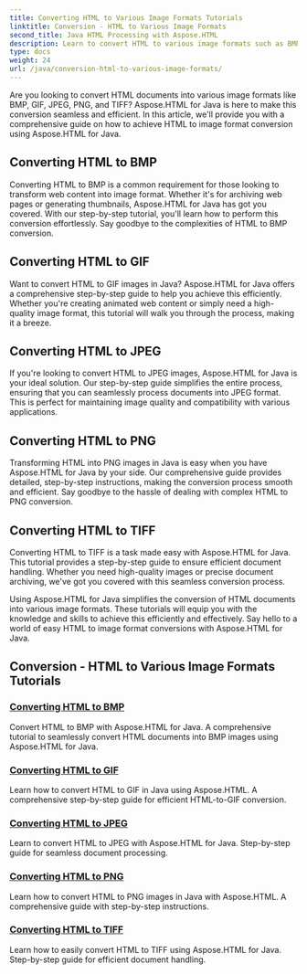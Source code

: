 ```yaml
---
title: Converting HTML to Various Image Formats Tutorials
linktitle: Conversion - HTML to Various Image Formats
second_title: Java HTML Processing with Aspose.HTML
description: Learn to convert HTML to various image formats such as BMP, GIF, JPEG, PNG, and TIFF using Aspose.HTML for Java. This comprehensive tutorial covers efficient document processing.
type: docs
weight: 24
url: /java/conversion-html-to-various-image-formats/
---
```


Are you looking to convert HTML documents into various image formats like BMP, GIF, JPEG, PNG, and TIFF? Aspose.HTML for Java is here to make this conversion seamless and efficient. In this article, we'll provide you with a comprehensive guide on how to achieve HTML to image format conversion using Aspose.HTML for Java. 

## Converting HTML to BMP

Converting HTML to BMP is a common requirement for those looking to transform web content into image format. Whether it's for archiving web pages or generating thumbnails, Aspose.HTML for Java has got you covered. With our step-by-step tutorial, you'll learn how to perform this conversion effortlessly. Say goodbye to the complexities of HTML to BMP conversion.

## Converting HTML to GIF

Want to convert HTML to GIF images in Java? Aspose.HTML for Java offers a comprehensive step-by-step guide to help you achieve this efficiently. Whether you're creating animated web content or simply need a high-quality image format, this tutorial will walk you through the process, making it a breeze.

## Converting HTML to JPEG

If you're looking to convert HTML to JPEG images, Aspose.HTML for Java is your ideal solution. Our step-by-step guide simplifies the entire process, ensuring that you can seamlessly process documents into JPEG format. This is perfect for maintaining image quality and compatibility with various applications.

## Converting HTML to PNG

Transforming HTML into PNG images in Java is easy when you have Aspose.HTML for Java by your side. Our comprehensive guide provides detailed, step-by-step instructions, making the conversion process smooth and efficient. Say goodbye to the hassle of dealing with complex HTML to PNG conversion.

## Converting HTML to TIFF

Converting HTML to TIFF is a task made easy with Aspose.HTML for Java. This tutorial provides a step-by-step guide to ensure efficient document handling. Whether you need high-quality images or precise document archiving, we've got you covered with this seamless conversion process.

Using Aspose.HTML for Java simplifies the conversion of HTML documents into various image formats. These tutorials will equip you with the knowledge and skills to achieve this efficiently and effectively. Say hello to a world of easy HTML to image format conversions with Aspose.HTML for Java.

## Conversion - HTML to Various Image Formats Tutorials
### [Converting HTML to BMP](./convert-html-to-bmp/)
Convert HTML to BMP with Aspose.HTML for Java. A comprehensive tutorial to seamlessly convert HTML documents into BMP images using Aspose.HTML for Java.
### [Converting HTML to GIF](./convert-html-to-gif/)
Learn how to convert HTML to GIF in Java using Aspose.HTML. A comprehensive step-by-step guide for efficient HTML-to-GIF conversion.
### [Converting HTML to JPEG](./convert-html-to-jpeg/)
Learn to convert HTML to JPEG with Aspose.HTML for Java. Step-by-step guide for seamless document processing.
### [Converting HTML to PNG](./convert-html-to-png/)
Learn how to convert HTML to PNG images in Java with Aspose.HTML. A comprehensive guide with step-by-step instructions.
### [Converting HTML to TIFF](./convert-html-to-tiff/)
Learn how to easily convert HTML to TIFF using Aspose.HTML for Java. Step-by-step guide for efficient document handling.